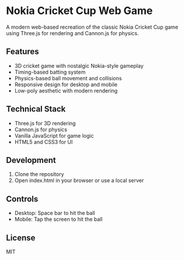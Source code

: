 # Nokia Cricket Cup Web Game

A modern web-based recreation of the classic Nokia Cricket Cup game using Three.js for rendering and Cannon.js for physics.

## Features
- 3D cricket game with nostalgic Nokia-style gameplay
- Timing-based batting system
- Physics-based ball movement and collisions
- Responsive design for desktop and mobile
- Low-poly aesthetic with modern rendering

## Technical Stack
- Three.js for 3D rendering
- Cannon.js for physics
- Vanilla JavaScript for game logic
- HTML5 and CSS3 for UI

## Development
1. Clone the repository
2. Open index.html in your browser or use a local server

## Controls
- Desktop: Space bar to hit the ball
- Mobile: Tap the screen to hit the ball

## License
MIT